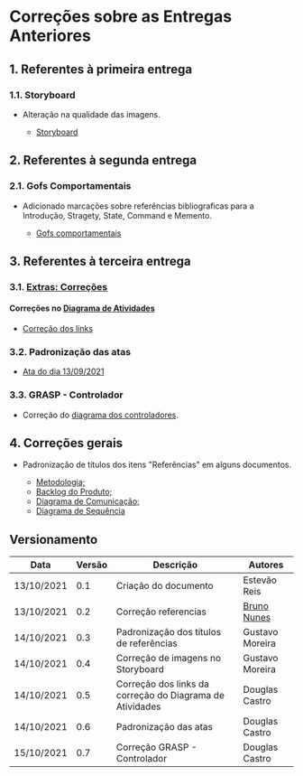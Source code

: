 # Correções sobre as Entregas Anteriores

## 1. Referentes à primeira entrega

### 1.1. Storyboard 

* Alteração na qualidade das imagens.

    * [Storyboard](https://unbarqdsw2021-1.github.io/2021.1_G04_Cardeal/desenhoSoftwareBase/storyboard/)

## 2. Referentes à segunda entrega

### 2.1. Gofs Comportamentais 

* Adicionado marcações sobre referências bibliograficas para a Introdução, Stragety, State, Command e Memento. 

    * [Gofs comportamentais](https://unbarqdsw2021-1.github.io/2021.1_G04_Cardeal/padroesDeProjeto/gofs_comportamentais/)

## 3. Referentes à terceira entrega

### 3.1. [Extras: Correções](https://unbarqdsw2021-1.github.io/2021.1_G04_Cardeal/padroesDeProjeto/correcoes_E2)

#### Correções no [Diagrama de Atividades](https://unbarqdsw2021-1.github.io/2021.1_G04_Cardeal/modelagem/diagrama_atividades/)

* [Correção dos links](https://unbarqdsw2021-1.github.io/2021.1_G04_Cardeal/padroesDeProjeto/correcoes_E2/#16-diagrama-de-atividades)

### 3.2. Padronização das atas

* [Ata do dia 13/09/2021](https://unbarqdsw2021-1.github.io/2021.1_G04_Cardeal/padroesDeProjeto/atas/13-09-21/)

### 3.3. GRASP - Controlador

* Correção do [diagrama dos controladores](https://unbarqdsw2021-1.github.io/2021.1_G04_Cardeal/padroesDeProjeto/GRASPs/#321-diagrama).

## 4. Correções gerais

* Padronização de títulos dos itens "Referências" em alguns documentos.

    * [Metodologia;](https://unbarqdsw2021-1.github.io/2021.1_G04_Cardeal/desenhoSoftwareBase/metodologia/)
    * [Backlog do Produto;](https://unbarqdsw2021-1.github.io/2021.1_G04_Cardeal/modelagem/backlog_do_produto/)
    * [Diagrama de Comunicação;](https://unbarqdsw2021-1.github.io/2021.1_G04_Cardeal/modelagem/diagrama_comunicacao/)
    * [Diagrama de Sequência](https://unbarqdsw2021-1.github.io/2021.1_G04_Cardeal/modelagem/diagrama_sequencia/)
 

## Versionamento
| Data       | Versão | Descrição         | Autores       |
| ---------- | ------ | ----------------- | ------------- |
| 13/10/2021 | 0.1    | Criação do documento | Estevão Reis  |
| 13/10/2021 | 0.2    | Correção referencias               | [Bruno Nunes](https://github.com/brunocmo)|
| 14/10/2021 | 0.3    | Padronização dos títulos de referências| Gustavo Moreira  | 
| 14/10/2021 | 0.4    | Correção de imagens no Storyboard | Gustavo Moreira  |  
| 14/10/2021 | 0.5    | Correção dos links da correção do Diagrama de Atividades | Douglas Castro |  
| 14/10/2021 | 0.6    | Padronização das atas | Douglas Castro  |  
| 15/10/2021 | 0.7    | Correção GRASP - Controlador | Douglas Castro  |  